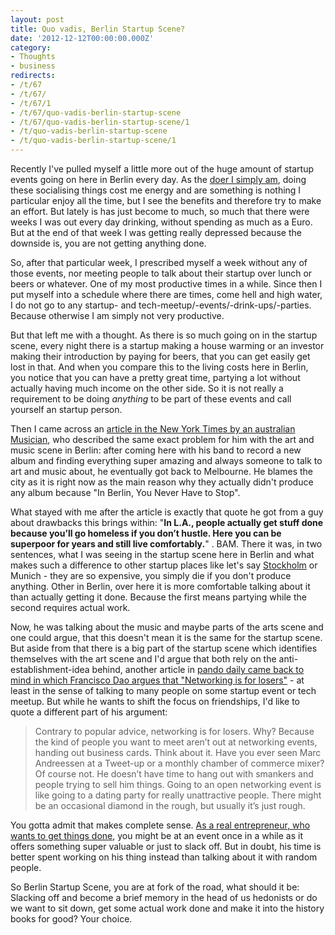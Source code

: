 ```yaml
---
layout: post
title: Quo vadis, Berlin Startup Scene?
date: '2012-12-12T00:00:00.000Z'
category:
- Thoughts
- business
redirects:
- /t/67
- /t/67/
- /t/67/1
- /t/67/quo-vadis-berlin-startup-scene
- /t/67/quo-vadis-berlin-startup-scene/1
- /t/quo-vadis-berlin-startup-scene
- /t/quo-vadis-berlin-startup-scene/1
---
```




Recently I've pulled myself a little more out of the huge amount of startup events going on here in Berlin every day. As the [doer I simply am](/2012/01/16/stop-talking-start-building/), doing these socialising things cost me energy and are something is nothing I particular enjoy all the time, but I see the benefits and therefore try to make an effort. But lately is has just become to much, so much that there were weeks I was out every day drinking, without spending as much as a Euro. But at the end of that week I was getting really depressed because the downside is, you are not getting anything done.

So, after that particular week, I prescribed myself a week without any of those events, nor meeting people to talk about their startup over lunch or beers or whatever. One of my most productive times in a while. Since then I put myself into a schedule where there are times, come hell and high water, I do not go to any startup- and tech-meetup/-events/-drink-ups/-parties. Because otherwise I am simply not very productive.

But that left me with a thought. As there is so much going on in the startup scene, every night there is a startup making a house warming or an investor making their introduction by paying for beers, that you can get easily get lost in that. And when you compare this to the living costs here in Berlin, you notice that you can have a pretty great time, partying a lot without actually having much income on the other side. So it is not really a requirement to be doing _anything_ to be part of these events and call yourself an startup person.

Then I came across an [article in the New York Times by an australian Musician](http://www.nytimes.com/2012/11/25/magazine/in-berlin-you-never-have-to-stop.html?pagewanted=all&_r=0), who described the same exact problem for him with the art and music scene in Berlin: after coming here with his band to record a new album and finding everything super amazing and always someone to talk to art and music about, he eventually got back to Melbourne. He blames the city as it is right now as the main reason why they actually didn't produce any album because "In Berlin, You Never Have to Stop".

What stayed with me after the article is exactly that quote he got from a guy about drawbacks this brings within: "**In L.A., people actually get stuff done because you’ll go homeless if you don’t hustle. Here you can be superpoor for years and still live comfortably.**" . BAM. There it was, in two sentences, what I was seeing in the startup scene here in Berlin and what makes such a difference to other startup places like let's say [Stockholm](/2012/11/03/starting-in-the-north) or Munich - they are so expensive, you simply die if you don't produce anything. Other in Berlin, over here it is more comfortable talking about it than actually getting it done. Because the first means partying while the second requires actual work.

Now, he was talking about the music and maybe parts of the arts scene and one could argue, that this doesn't mean it is the same for the startup scene. But aside from that there is a big part of the startup scene which identifies themselves with the art scene and I'd argue that both rely on the anti-establishment-idea behind, another article in [pando daily came back to mind in which Francisco Dao argues that "Networking is for losers"](http://pandodaily.com/2012/11/27/networking-is-for-losers/) - at least in the sense of talking to many people on some startup event or tech meetup. But while he wants to shift the focus on friendships, I'd like to quote a different part of his argument:

> Contrary to popular advice, networking is for losers. Why? Because the kind of people you want to meet aren’t out at networking events, handing out business cards. Think about it. Have you ever seen Marc Andreessen at a Tweet-up or a monthly chamber of commerce mixer? Of course not. He doesn’t have time to hang out with smankers and people trying to sell him things. Going to an open networking event is like going to a dating party for really unattractive people. There might be an occasional diamond in the rough, but usually it’s just rough.

You gotta admit that makes complete sense. [As a real entrepreneur, who wants to get things done](/2012/03/15/tech-entrepreneur-without-coding-skills-shut-up), you might be at an event once in a while as it offers something super valuable or just to slack off. But in doubt, his time is better spent working on his thing instead than talking about it with random people.

So Berlin Startup Scene, you are at fork of the road, what should it be: Slacking off and become a brief memory in the head of us hedonists or do we want to sit down, get some actual work done and make it into the history books for good? Your choice.
